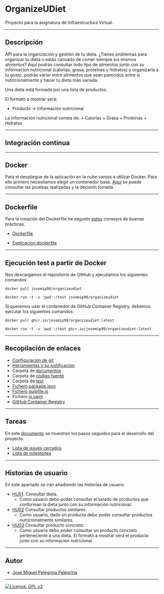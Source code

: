 # OrganizeUDiet
Proyecto para la asignatura de Infraestructura Virtual.

***

## Descripción
API para la organización y gestión de tu dieta. ¿Tienes problemas para organizar tu dieta o estás cansado de comer siempre los mismos alimentos? 
Aquí podrás consultar todo tipo de alimentos junto con su información nutricional (calorías, grasa, proteínas y hidratos) y organizarla a tu gusto, podrás variar entre alimentos que sean parecidos entre sí nutricionalmente y hacer tu dieta más variada. 

Una dieta está formada por una lista de productos.

El formato a mostrar será:

+ Producto -> Información nutricional

La información nutricional consta de: 
	+ Calorías
	+ Grasa
	+ Proteínas
	+ Hidratos	
	
***

## Integración continua

***

## Docker

Para el despliegue de la aplicación en la nube vamos a utilizar Docker. Para ello primero necesitamos elegir un contenedor base. [Aquí](https://github.com/josemip98/OrganizeUDiet/blob/master/docs/eleccionContenedor.md) se puede consultar las pruebas realizadas y la decisión tomada.

***

## Dockerfile

Para la creación del Dockerfile he seguido [estos](https://www.campusmvp.es/recursos/post/mejores-practicas-para-crear-dockerfiles-excelentes.aspx) consejos de buenas prácticas.

+ [Dockerfile](https://github.com/josemip98/OrganizeUDiet/blob/master/Dockerfile)

+ [Explicacion dockerfile](https://github.com/josemip98/OrganizeUDiet/blob/master/docs/dockerfile.md)

***

## Ejecución test a partir de Docker

Nos descargamos el repositorio de GitHub y ejecutamos los siguientes comandos:

`docker pull josemip98/organizeudiet`

`docker run -t -v 'pwd':/test josemip98/organizeudiet`

Si queremos usar el contenedor de GitHub Container Registry, debemos ejecutar los siguientes comandos:

`docker pull ghcr.io/josemip98/organizeudiet:latest`

`docker run -t -v 'pwd':/test ghcr.io/josemip98/organizeudiet:latest`
 
***

## Recopilación de enlaces

+ [Configuración de git](https://github.com/josemip98/OrganizeUDiet/blob/master/docs/git_config.md)
+ [Herramientas y su justificación](https://github.com/josemip98/OrganizeUDiet/blob/master/docs/herramientas.md)
+ Carpeta de [documentos](https://github.com/josemip98/OrganizeUDiet/tree/master/docs)
+ Carpeta de [código fuente](https://github.com/josemip98/OrganizeUDiet/tree/master/src)
+ Carpeta de [test](https://github.com/josemip98/OrganizeUDiet/tree/master/tests)
+ [Fichero package.json](https://github.com/josemip98/OrganizeUDiet/blob/master/package.json)
+ [Fichero gulpfile.js](https://github.com/josemip98/OrganizeUDiet/blob/master/gulpfile.js)
+ Fichero [iv.yaml](https://github.com/josemip98/OrganizeUDiet/blob/master/iv.yaml)
+ [GitHub Container Registry](https://github.com/josemip98/OrganizeUDiet/blob/master/docs/github-container.md)

***

## Tareas
En este [documento](https://github.com/josemip98/OrganizeUDiet/tree/master/docs/pasos.md) se muestran los pasos seguidos para el desarrollo del proyecto.

+ [Lista de issues cerrados](https://github.com/josemip98/OrganizeUDiet/issues?q=is%3Aissue+is%3Aclosed)
+ [Lista de milestones](https://github.com/josemip98/OrganizeUDiet/milestones)

***

## Historias de usuario
En este apartado se irán añadiendo las historias de usuario

+ [HU01](https://github.com/josemip98/OrganizeUDiet/issues/9). Consultar dieta.
	+ Como usuario debo poder consultar el listado de productos que conforman la dieta junto con su información nutricional.
+ [HU02](https://github.com/josemip98/OrganizeUDiet/issues/15) Consultar productos similares.
	+ Como usuario, dado un producto debo poder consultar productos nutricionalmente similares.
+ [HU03](https://github.com/josemip98/OrganizeUDiet/issues/20) Consultar producto concreto.
	+ Como usuario debo poder consultar un producto concreto perteneciente a una dieta. El formato a mostrar será el producto junto con su información nutricional.
	
***

## Autor
+ [Jose Miguel Pelegrina Pelegrina](https://github.com/josemip98)

***

[![License: GPL v3](https://img.shields.io/badge/License-GPLv3-blue.svg)](https://www.gnu.org/licenses/gpl-3.0)
